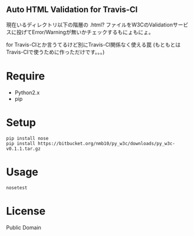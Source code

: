 Auto HTML Validation for Travis-CI
------------------------------------------

現在いるディレクトリ以下の階層の \.html? ファイルをW3CのValidationサービスに投げてError/Warningが無いかチェックするもにょもにょ。

for Travis-CIとか言うてるけど別にTravis-CI関係なく使える罠
(もともとはTravis-CIで使うために作っただけです。。。)

Require
=========================================

* Python2.x
* pip

Setup
=========================================

    pip install nose
    pip install https://bitbucket.org/nmb10/py_w3c/downloads/py_w3c-v0.1.1.tar.gz

Usage
=========================================

    nosetest

License
=========================================

Public Domain

